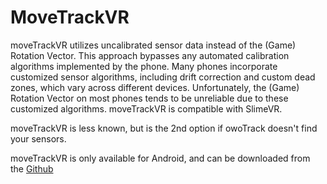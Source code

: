 # MoveTrackVR

moveTrackVR utilizes uncalibrated sensor data instead of the (Game) Rotation Vector. This approach bypasses any automated calibration algorithms implemented by the phone. Many phones incorporate customized sensor algorithms, including drift correction and custom dead zones, which vary across different devices. Unfortunately, the (Game) Rotation Vector on most phones tends to be unreliable due to these customized algorithms. moveTrackVR is compatible with SlimeVR. 

moveTrackVR is less known, but is the 2nd option if owoTrack doesn't find your sensors.

moveTrackVR is only available for Android, and can be downloaded from the [Github](https://github.com/Timocop/moveTrackVR/tree/v9.7.6)